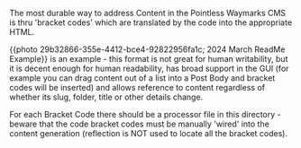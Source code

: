 The most durable way to address Content in the Pointless Waymarks CMS is thru 'bracket codes' which are translated by the code into the appropriate HTML.

{{photo 29b32866-355e-4412-bce4-92822956fa1c; 2024 March ReadMe Example}} is an example - this format is not great for human writability, but it is decent enough for human readability, has broad support in the GUI (for example you can drag content out of a list into a Post Body and bracket codes will be inserted) and allows reference to content regardless of whether its slug, folder, title or other details change.

For each Bracket Code there should be a processor file in this directory - beware that the code bracket codes must be manually 'wired' into the content generation (reflection is NOT used to locate all the bracket codes).